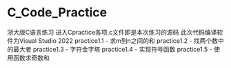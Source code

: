 # C_Code_Practice
浙大版C语言练习
进入Cpractice各项.c文件即是本次练习的源码
此次代码编译软件为Visual Studio 2022
practice1.1 - 求m到n之间的和
practice1.2 - 找两个数中的最大者
practice1.3 - 字符金字塔
practice1.4 - 实现符号函数
practice1.5 - 使用函数求奇数和
